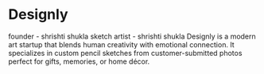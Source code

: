# Designly
founder - shrishti shukla 
sketch artist - shrishti shukla 
Designly is a modern art startup that blends human creativity with emotional connection. It specializes in custom pencil sketches from customer-submitted photos  perfect for gifts, memories, or home décor.
